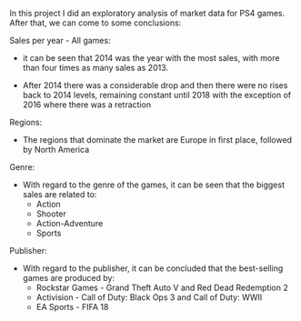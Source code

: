 
In this project I did an exploratory analysis of market data for PS4 games. After that, we can come to some conclusions:

Sales per year - All games:

- it can be seen that 2014 was the year with the most sales, with more than four times as many sales as 2013.

- After 2014 there was a considerable drop and then there were no rises back to 2014 levels, remaining constant until 2018 with the exception of 2016 where there was a retraction 

Regions:

- The regions that dominate the market are Europe in first place, followed by North America

Genre:

- With regard to the genre of the games, it can be seen that the biggest sales are related to:
    - Action
    - Shooter
    - Action-Adventure
    - Sports

Publisher:

- With regard to the publisher, it can be concluded that the best-selling games are produced by:
    - Rockstar Games - Grand Theft Auto V and Red Dead Redemption 2
    - Activision - Call of Duty: Black Ops 3 and Call of Duty: WWII
    - EA Sports - FIFA 18